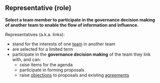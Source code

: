 ## Representative (role)

**Select a team member to participate in the governance decision making of another team to enable the flow of information and influence.**

Representatives (a.k.a. links):

-   stand for the interests of one [team](glossary:team) in another team
-   are selected for a limited term
-   participate in the **governance decision making** of the team they link with, and can:
    -   raise items for the agenda
    -   participate in forming proposals
    -   raise [objections](glossary:objection) to proposals and existing [agreements](glossary:agreement)
